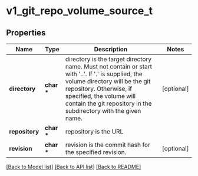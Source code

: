 # v1_git_repo_volume_source_t

## Properties
Name | Type | Description | Notes
------------ | ------------- | ------------- | -------------
**directory** | **char \*** | directory is the target directory name. Must not contain or start with &#39;..&#39;.  If &#39;.&#39; is supplied, the volume directory will be the git repository.  Otherwise, if specified, the volume will contain the git repository in the subdirectory with the given name. | [optional] 
**repository** | **char \*** | repository is the URL | 
**revision** | **char \*** | revision is the commit hash for the specified revision. | [optional] 

[[Back to Model list]](../README.md#documentation-for-models) [[Back to API list]](../README.md#documentation-for-api-endpoints) [[Back to README]](../README.md)


